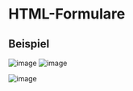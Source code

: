 # HTML-Formulare



## Beispiel

![image](https://user-images.githubusercontent.com/63674539/183226822-9b1e86f2-da14-450a-acb4-0bde67f26df5.png)
![image](https://user-images.githubusercontent.com/63674539/183226879-831d0124-e6e7-4d4b-b532-a9678ac73db2.png)

![image](https://user-images.githubusercontent.com/63674539/183226861-74253981-896f-4d5c-8040-670fbd34bd1b.png)
